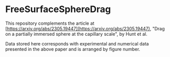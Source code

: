 # FreeSurfaceSphereDrag

This repository complements the article at [https://arxiv.org/abs/2305.19447](https://arxiv.org/abs/2305.19447), "Drag on a partially immersed sphere at the capillary scale", by Hunt et al.

Data stored here corresponds with experimental and numerical data presented in the above paper and is arranged by figure number.
